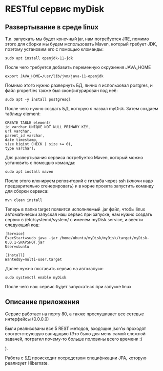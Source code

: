 # RESTful сервис myDisk

## Развертывание в среде linux
Т.к. запускать мы будет конечный jar, нам потребуется JRE,
помимо этого для сборки мы будем мспользовать Maven, который требует
JDK, поэтому установим его с помощью кломанды:
```
sudo apt install openjdk-11-jdk
```
После чего требуется добавить переменную окружения
JAVA_HOME
```
export JAVA_HOME=/usr/lib/jvm/java-11-openjdk
```
Помимо этого нужно развернуть БД, лично я использовал postgres, и файл properties
также был сконфигурирован под неё:
```
sudo apt -y install postgresql
```
После чего нужно создать БД, которую я назвал myDisk. Затем создаем таблицу element:
```
CREATE TABLE element(
id varchar UNIQUE NOT NULL PRIMARY KEY,
url varchar,
parent_id varchar,
date timestamp,
size bigint CHECK ( size >= 0),
type varchar);
```
Для развертывания сервиса потребуется Maven, который можно установить с помощью команды:
```
sudo apt install maven
```
После этого клонируем репозиторий с гитлаба через ssh (ключи надо предварительно сгенерировать)
и в корне проекта запустить команду для сборки сервиса:
```
mvn clean install
```



Теперь в папке target появится исполняемый .jar файл, чтобы linux автоматически 
запускал наш сервис при запуске, нам нужно создать сервис в /etc/systemd/system/
с именем myDisk.service, и ввести следующий код:

```
[Service]
ExecStart=sudo java -jar /home/ubuntu/myDisk/myDisk/target/myDisk-0.0.1-SNAPSHOT.jar
User=ubuntu

[Install]
WantedBy=multi-user.target
```

Далее нужно поставить сервис на автозапуск:
```
sudo systemctl enable myDisk
```

После чего наш сервис будет запускаться при запуске linux

## Описание приложения

Сервис работает на порту 80, а также прослушивает все сетевые интерфейсы (0.0.0.0)

Были реализованы все 5 REST методов, входящие json'ы проходят соответствующую валидацию
(Это было для меня самой сложной задачей, потратил почему-то больше половины всего времени :(

).

Работа с БД происходит посредством спецификации JPA, которую реализует Hibernate.
